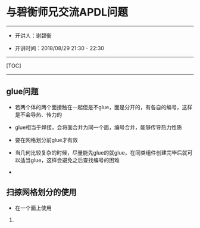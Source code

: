 # 与碧衡师兄交流APDL问题

---

* 开讲人：谢碧衡

* 开讲时间：2018/08/29 21:30 - 22:30

---

[TOC]

---

## glue问题

* 若两个体的两个面接触在一起但是不glue，面是分开的，有各自的编号，这样是不会导热、传力的

* glue相当于焊接，会将面合并为同一个面，编号合并，能够传导热力性质
  
* 要在网格划分前glue才有效
  
* 当几何比较复杂的时候，尽量能先glue的就glue，在同类组件创建完毕后就可以适当glue，这样会避免之后查找编号的困难
  
*  


## 扫掠网格划分的使用

* 在一个面上使用

1. 

